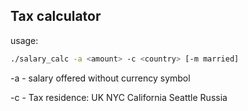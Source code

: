 ## Tax calculator

usage: 

```bash
./salary_calc -a <amount> -c <country> [-m married]
```
-a - salary offered without currency symbol

-c - Tax residence: 
         UK
         NYC
         California
         Seattle
         Russia
